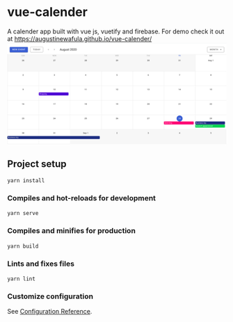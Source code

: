 # vue-calender
A calender app built with vue js, vuetify and firebase. For demo check it out at https://augustinewafula.github.io/vue-calender/
![Alt text](screenshots/1.png?raw=true "Screenshot")
## Project setup
```
yarn install
```

### Compiles and hot-reloads for development
```
yarn serve
```

### Compiles and minifies for production
```
yarn build
```

### Lints and fixes files
```
yarn lint
```

### Customize configuration
See [Configuration Reference](https://cli.vuejs.org/config/).
